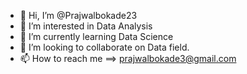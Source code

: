 - 👋 Hi, I’m @Prajwalbokade23
- 👀 I’m interested in Data Analysis
- 🌱 I’m currently learning Data Science 
- 💞️ I’m looking to collaborate on Data field.
- 📫 How to reach me ==> prajwalbokade3@gmail.com


<!---
Prajwalbokade23/Prajwalbokade23 is a ✨ special ✨ repository because its `README.md` (this file) appears on your GitHub profile.
You can click the Preview link to take a look at your changes.
--->
